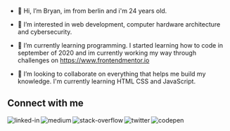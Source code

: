 - 👋 Hi, I’m Bryan, im from berlin and i'm 24 years old.

- 👀 I’m interested in web development, computer hardware architecture and cybersecurity.

- 🌱 I’m currently learning programming. I started learning how to code in september of 2020 and im currently working my way through 
     challenges on https://www.frontendmentor.io 
     
- 💞️ I’m looking to collaborate on everything that helps me build my knowledge. I'm currently learning HTML CSS and JavaScript.

     
<!---
bryanhain97/bryanhain97 is a ✨ special ✨ repository because its `README.md` (this file) appears on your GitHub profile.
You can click the Preview link to take a look at your changes.
--->


## Connect with me
[<img align="left" alt="linked-in" src="https://img.shields.io/badge/linkedin-%230077B5.svg?&style=for-the-badge&logo=linkedin&logoColor=white" />](https://www.linkedin.com/in/bryan-hain-572568206/)
[<img align="left" alt="medium" src="https://img.shields.io/badge/medium-%2312100E.svg?&style=for-the-badge&logo=medium&logoColor=white" />](https://medium.com/@bryanhain97)
[<img align="left" alt="stack-overflow" src="https://img.shields.io/badge/stack%20overflow-FE7A16?logo=stack-overflow&logoColor=white&style=for-the-badge" />](https://stackoverflow.com/users/14692443/bryan-hain)
[<img align="left" alt="twitter" src="https://img.shields.io/badge/twitter-%231DA1F2.svg?&style=for-the-badge&logo=twitter&logoColor=white" />](https://twitter.com/Bryan47588123)
[<img align="left" alt="codepen" src="https://img.shields.io/badge/twitter-%231DA1F2.svg?&style=for-the-badge&logo=twitter&logoColor=white" />](https://codepen.io/bryan_hain97)
<br>
<br>
